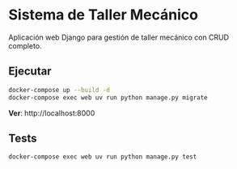 # Sistema de Taller Mecánico

Aplicación web Django para gestión de taller mecánico con CRUD completo.

## Ejecutar

```bash
docker-compose up --build -d
docker-compose exec web uv run python manage.py migrate
```

**Ver**: http://localhost:8000

## Tests

```bash
docker-compose exec web uv run python manage.py test
```
